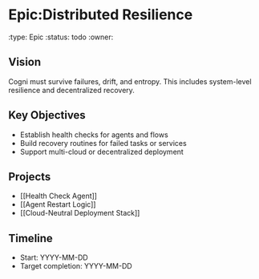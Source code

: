 # Epic:Distributed Resilience
:type: Epic
:status: todo
:owner: 

## Vision
Cogni must survive failures, drift, and entropy. This includes system-level resilience and decentralized recovery.

## Key Objectives
- Establish health checks for agents and flows
- Build recovery routines for failed tasks or services
- Support multi-cloud or decentralized deployment

## Projects
- [[Health Check Agent]]
- [[Agent Restart Logic]]
- [[Cloud-Neutral Deployment Stack]]

## Timeline
- Start: YYYY-MM-DD
- Target completion: YYYY-MM-DD
